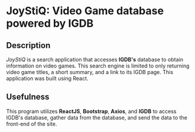# JoyStiQ: Video Game database powered by IGDB

## Description
*JoyStiQ* is a search application that accesses **IGDB's** database to obtain information on video games. This search engine is limited to only returning video game titles, a short summary, and a link to its IGDB page. This application was built using React.


## Usefulness
This program utilizes **ReactJS**, **Bootstrap**, **Axios**, and **IGDB** to access IGDB's database, gather data from the database, and send the data to the front-end of the site.

